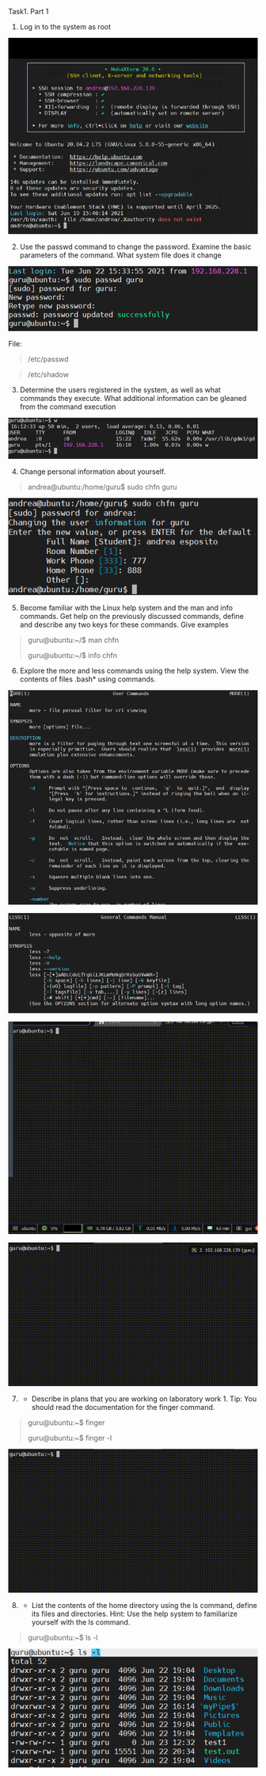 Task1. Part 1
1) Log in to the system as root

![img.png](img/login.png)

2) Use the passwd command to change the password. Examine the basic parameters of the command. What system file does it change

![img.png](img/changePass.png)

File:
>/etc/passwd

>/etc/shadow

3) Determine the users registered in the system, as well as what commands they execute. What additional information can be gleaned from the command execution

![img.png](img/usersSystem.png)

4) Change personal information about yourself.

>andrea@ubuntu:/home/guru$ sudo chfn guru


![img.png](img/changeFullName.png)

5) Become familiar with the Linux help system and the man and info commands.
   Get help on the previously discussed commands, define and describe any two keys for these commands.
   Give examples
   
>guru@ubuntu:~/$ man chfn
>
>guru@ubuntu:~/$ info chfn
   
6) Explore the more and less commands using the help system.
   View the contents of files .bash* using commands.
   
![img.png](img/manMore.png)

![img.png](img/manLess.png)

![img.png](img/moreBash.gif)

![img.png](img/lessBash.gif)
   
7) * Describe in plans that you are working on laboratory work 1.
    Tip: You should read the documentation for the finger command.
     
>guru@ubuntu:~$ finger
>
> guru@ubuntu:~$ finger -l

     
![img.png](img/finger.gif)
     
8) * List the contents of the home directory using the ls command, define its files and directories.
    Hint: Use the help system to familiarize yourself with the ls command.
     
>guru@ubuntu:~$ ls -l

![img.png](img/ls.png)

